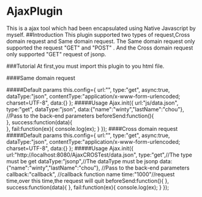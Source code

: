 # AjaxPlugin
This is a ajax tool which had been encapsulated using Native Javascript by myself.
##Introduction
    This plugin supported two types of request,Cross domain request and Same domain request.
    The Same domain request only supported the request "GET" and "POST" .
    And the  Cross domain request only supported "GET" request of jsonp.
    
###Tutorial
At first,you must import this plugin to you html file.

####Same domain request

#####Default params
    this.config={
		    	url:"",
    			type:"get",
    			async:true,
    			dataType:"json",
	    		contentType:"application/x-www-form-urlencoded; charset=UTF-8",
    			data:{}
    		};
#####Usage
    		Ajax.init({
    		url:"js/data.json",
    		type:"get",
    		dataType:"json",
	    	data:{"name":"winty","lastName":"chou"}, //Pass to the back-end parameters
    		beforeSend:function(){         
	    	},
    		success:function(data){  
	    	},
    		fail:function(ex){
		    	console.log(ex);
    		}
    	});
####Cross domain request
#####Default params
    this.config={
		    	url:"",
    			type:"get",
    			async:true,
    			dataType:"json",
	    		contentType:"application/x-www-form-urlencoded; charset=UTF-8",
    			data:{}
    		};
#####Usage
	    	Ajax.init({
    		url:"http://localhost:8080/AjaxCROSTest/data.json",
		    type:"get",//The type must be get
    		dataType:"jsonp",//The dataType must be jsonp
    		data:{"name":"winty","lastName":"chou"}, //Pass to the back-end parameters
    		callback:"callback",	//callback function name
    		time:"1000"//request time,over this time,the request will quit
	    	beforeSend:function(){
    		},
	    	success:function(data){
    		},
	    	fail:function(ex){
    			console.log(ex);
    		}
	    });
